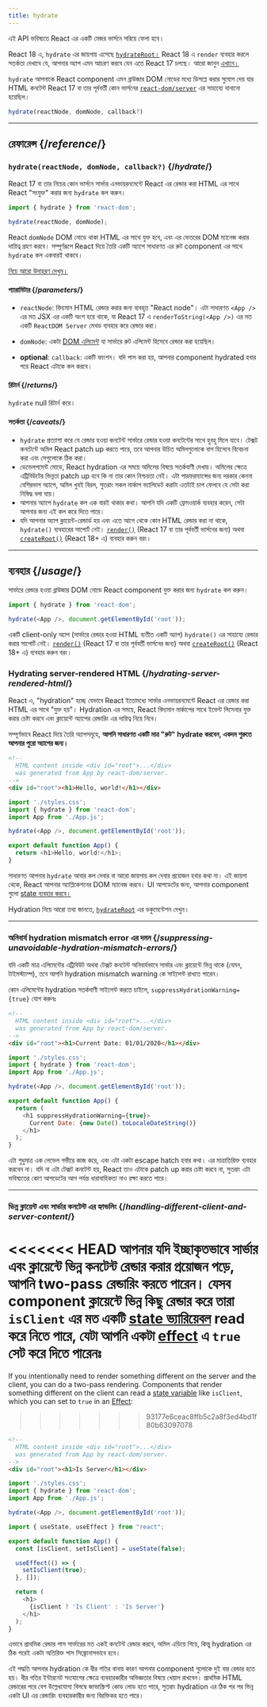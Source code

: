 ```yaml
---
title: hydrate
---
```


<Deprecated>

এই API ভবিষ্যতে React এর একটি মেজর ভার্সনে সরিয়ে ফেলা হবে।

React 18 এ, `hydrate` এর জায়গায় এসেছে [`hydrateRoot`।](/reference/react-dom/client/hydrateRoot) React 18 এ `render` ব্যবহার করলে সতর্কতা দেখাবে যে, আপনার অ্যাপ এমন আচরণ করবে যেন এতে React 17 চলছে। আরো জানুন [এখানে।](/blog/2022/03/08/react-18-upgrade-guide#updates-to-client-rendering-apis)

</Deprecated>

<Intro>

`hydrate` আপনাকে React component এমন ব্রাউজার DOM নোডের মধ্যে ডিসপ্লে করার সুযোগ দেয় যার HTML কনটেন্ট React 17 বা তার পূর্ববর্তী কোন ভার্সনের [`react-dom/server`](/reference/react-dom/server) এর সাহায্যে বানানো হয়েছিল।

```js
hydrate(reactNode, domNode, callback?)
```

</Intro>

<InlineToc />

---

## রেফারেন্স {/*reference*/}

### `hydrate(reactNode, domNode, callback?)` {/*hydrate*/}

React 17 বা তার নিচের কোন ভার্সনে সার্ভার এনভায়রনমেন্টে React এর রেন্ডার করা HTML এর সাথে React "সংযুক্ত" করার জন্য `hydrate` কল করুন।

```js
import { hydrate } from 'react-dom';

hydrate(reactNode, domNode);
```

React `domNode` DOM নোডে থাকা HTML এর সাথে যুক্ত হবে, এবং এর ভেতরের DOM ম্যানেজ করার দায়িত্ব গ্রহণ করবে। সম্পূর্ণরূপে React দিয়ে তৈরি একটি অ্যাপে সাধারণত এর রুট component এর সাথে `hydrate` কল একবারই থাকবে। 

[নিচে আরো উদাহরণ দেখুন।](#usage)

#### প্যারামিটার {/*parameters*/}

* `reactNode`: বিদ্যমান HTML রেন্ডার করার জন্য ব্যবহৃত "React node"। এটা সাধারণত `<App />` এর মত JSX এর একটি অংশ হয়ে থাকে, যা React 17 এ `renderToString(<App />)` এর মত একটি `ReactDOM Server` মেথড ব্যবহার করে রেন্ডার করা।

* `domNode`: একটা [DOM এলিমেন্ট](https://developer.mozilla.org/en-US/docs/Web/API/Element) যা সার্ভারে রুট এলিমেন্ট হিসেবে রেন্ডার করা হয়েছিল।

* **optional**: `callback`: একটি ফাংশন। যদি পাস করা হয়, আপনার component hydrated হবার পরে React এটাকে কল করবে।

#### রিটার্ন {/*returns*/}

`hydrate` null রিটার্ন করে।

#### সতর্কতা {/*caveats*/}
* `hydrate` প্রত্যাশা করে যে রেন্ডার হওয়া কনটেন্ট সার্ভারে রেন্ডার হওয়া কনটেন্টের সাথে হুবহু মিলে যাবে। টেক্সট কনটেন্টে অমিল React patch up করতে পারে, তবে আপনার উচিত অমিলগুলোকে বাগ হিসেবে বিবেচনা করা এবং সেগুলোকে ঠিক করা।
* ডেভেলপমেন্ট মোডে, React hydration এর সময়ে অমিলের বিষয়ে সতর্কবাণী দেখায়। অমিলের ক্ষেত্রে এট্রিবিউটের ভিন্নতা patch up হবে কি না তার কোন নিশ্চয়তা নেই। এটা পারফরম্যান্সের জন্য দরকার কেননা বেশিরভাগ অ্যাপে, অমিল খুবই বিরল, সুতরাং সকল মার্কাপ ভ্যালিডেট করাটা এতটাই চাপ ফেলবে যে সেটা করা নিষিদ্ধ বলা যায়।
* আপনার অ্যাপে `hydrate` কল এক বারই থাকার কথা। আপনি যদি একটি ফ্রেমওয়ার্ক ব্যবহার করেন, সেটা আপনার জন্য এই কল করে দিতে পারে।
* যদি আপনার অ্যাপ ক্লায়েন্ট-রেন্ডার্ড হয় এবং এতে আগে থেকে কোন HTML রেন্ডার করা না থাকে, `hydrate()` ব্যবহারের সাপোর্ট নেই। [`render()`](/reference/react-dom/render) (React 17 বা তার পূর্ববর্তী ভার্সনের জন্য) অথবা [`createRoot()`](/reference/react-dom/client/createRoot) (React 18+ এ) ব্যবহার করুন বরং।

---

## ব্যবহার {/*usage*/}

সার্ভারে রেন্ডার হওয়া <CodeStep step={2}>ব্রাউজার DOM নোডে</CodeStep>  <CodeStep step={1}>React component</CodeStep> যুক্ত করার জন্য `hydrate` কল করুন।

```js [[1, 3, "<App />"], [2, 3, "document.getElementById('root')"]]
import { hydrate } from 'react-dom';

hydrate(<App />, document.getElementById('root'));
```

একটি client-only অ্যাপ (সার্ভারে রেন্ডার হওয়া HTML ব্যতীত একটি অ্যাপ) `hydrate()` এর সাহায্যে রেন্ডার করার সাপোর্ট নেই। [`render()`](/reference/react-dom/render) (React 17 বা তার পূর্ববর্তী ভার্সনের জন্য) অথবা [`createRoot()`](/reference/react-dom/client/createRoot) (React 18+ এ) ব্যবহার করুন বরং।

### Hydrating server-rendered HTML {/*hydrating-server-rendered-html*/}

React এ, "hydration" হচ্ছে যেভাবে React ইতোমধ্যে সার্ভার এনভায়রনমেন্টে React এর রেন্ডার করা HTML এর সাথে "যুক্ত হয়"। Hydration এর সময়ে, React বিদ্যমান মার্কাপের সাথে ইভেন্ট লিসেনার যুক্ত করার চেষ্টা করবে এবং ক্লায়েন্টে অ্যাপের রেন্ডারিং এর দায়িত্ব নিয়ে নিবে।

সম্পূর্ণভাবে React দিয়ে তৈরি অ্যাপসমূহে, **আপনি সাধারণত একটি মাত্র "রুট" hydrate করবেন, একদম শুরুতে আপনার পুরো অ্যাপের জন্য।**

<Sandpack>

```html public/index.html
<!--
  HTML content inside <div id="root">...</div>
  was generated from App by react-dom/server.
-->
<div id="root"><h1>Hello, world!</h1></div>
```

```js src/index.js active
import './styles.css';
import { hydrate } from 'react-dom';
import App from './App.js';

hydrate(<App />, document.getElementById('root'));
```

```js src/App.js
export default function App() {
  return <h1>Hello, world!</h1>;
}
```

</Sandpack>

সাধারণত আপনার `hydrate` আবার কল দেবার বা আরো জায়গায় কল দেবার প্রয়োজন হবার কথা না। এই জায়গা থেকে, React আপনার অ্যাপ্লিকেশনের DOM ম্যানেজ করবে। UI আপডেটের জন্য, আপনার component গুলো [state ব্যবহার করবে।](/reference/react/useState)

Hydration নিয়ে আরো তথ্য জানতে, [`hydrateRoot`](/reference/react-dom/client/hydrateRoot) এর ডকুমেন্টেশন দেখুন।

---

### অনিবার্য hydration mismatch error এর দমন {/*suppressing-unavoidable-hydration-mismatch-errors*/}

যদি একটি মাত্র এলিমেন্টের এট্রিবিউট অথবা টেক্সট কনটেন্ট অনিবার্যভাবে সার্ভার এবং ক্লায়েন্টে ভিন্ন থাকে (যেমন, টাইমস্ট্যাম্প), তবে আপনি hydration mismatch warning কে সাইলেন্ট রাখতে পারেন।

কোন এলিমেন্টের hydration সতর্কবাণী সাইলেন্ট করতে চাইলে, `suppressHydrationWarning={true}` যোগ করুনঃ

<Sandpack>

```html public/index.html
<!--
  HTML content inside <div id="root">...</div>
  was generated from App by react-dom/server.
-->
<div id="root"><h1>Current Date: 01/01/2020</h1></div>
```

```js src/index.js
import './styles.css';
import { hydrate } from 'react-dom';
import App from './App.js';

hydrate(<App />, document.getElementById('root'));
```

```js src/App.js active
export default function App() {
  return (
    <h1 suppressHydrationWarning={true}>
      Current Date: {new Date().toLocaleDateString()}
    </h1>
  );
}
```

</Sandpack>

এটা শুধুমাত্র এক লেভেল গভীরে কাজ করে, এবং এটা একটা escape hatch হবার কথা। এর মাত্রাতিরিক্ত ব্যবহার করবেন না। যদি না এটা টেক্সট কনটেন্ট হয়, React তাও এটাকে patch up করার চেষ্টা করবে না, সুতরাং এটা ভবিষ্যতের কোণ আপডেটের আগ পর্যন্ত ধারাবাহিকতা নাও রক্ষা করতে পারে।

---

### ভিন্ন ক্লায়েন্ট এবং সার্ভার কনটেন্ট এর হ্যান্ডলিং {/*handling-different-client-and-server-content*/}

<<<<<<< HEAD
আপনার যদি ইচ্ছাকৃতভাবে সার্ভার এবং ক্লায়েন্টে ভিন্ন কনটেন্ট রেন্ডার করার প্রয়োজন পড়ে, আপনি two-pass রেন্ডারিং করতে পারেন। যেসব component ক্লায়েন্টে ভিন্ন কিছু রেন্ডার করে তারা `isClient` এর মত একটি [state ভ্যারিয়েবল](/reference/react/useState) read করে নিতে পারে, যেটা আপনি একটা [effect](/reference/react/useEffect) এ `true` সেট করে দিতে পারেনঃ
=======
If you intentionally need to render something different on the server and the client, you can do a two-pass rendering. Components that render something different on the client can read a [state variable](/reference/react/useState) like `isClient`, which you can set to `true` in an [Effect](/reference/react/useEffect):
>>>>>>> 93177e6ceac8ffb5c2a8f3ed4bd1f80b63097078

<Sandpack>

```html public/index.html
<!--
  HTML content inside <div id="root">...</div>
  was generated from App by react-dom/server.
-->
<div id="root"><h1>Is Server</h1></div>
```

```js src/index.js
import './styles.css';
import { hydrate } from 'react-dom';
import App from './App.js';

hydrate(<App />, document.getElementById('root'));
```

```js src/App.js active
import { useState, useEffect } from "react";

export default function App() {
  const [isClient, setIsClient] = useState(false);

  useEffect(() => {
    setIsClient(true);
  }, []);

  return (
    <h1>
      {isClient ? 'Is Client' : 'Is Server'}
    </h1>
  );
}
```

</Sandpack>

এভাবে প্রাথমিক রেন্ডার পাস সার্ভারের মত একই কনটেন্ট রেন্ডার করবে, অমিল এড়িয়ে গিয়ে, কিন্তু hydration এর ঠিক পরেই একটা অতিরিক্ত পাস সিঙ্ক্রোনাসভাবে হবে।

<Pitfall>

এই পদ্ধতি আপনার hydration কে ধীর গতির বানায় কারণ আপনার component গুলোকে দুই বার রেন্ডার হতে হয়। ধীর গতির ইন্টারনেট সংযোগের ক্ষেত্রে ব্যবহারকারীর অভিজ্ঞতার বিষয়ে খেয়াল রাখবেন। প্রাথমিক HTML রেন্ডারের পরে বেশ উল্লেখযোগ্য বিলম্বে জাভাস্ক্রিপ্ট কোড লোড হতে পারে, সুতরাং hydration এর ঠিক পর পর ভিন্ন একটা UI এর রেন্ডারিং ব্যবহারকারীর জন্য বিরক্তিকর হতে পারে।

</Pitfall>
